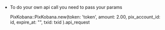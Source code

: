 * To do your own api call you need to pass your params 

    PixKobana::PixKobana.new(token: 'token', amount: 2.00, pix_account_id: id, expire_at: "", txid: txid ).api_request
